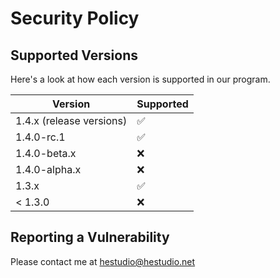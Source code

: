 # Security Policy

## Supported Versions

Here's a look at how each version is supported in our program.

| Version | Supported          |
| ------- | ------------------ |
| 1.4.x (release versions)| :white_check_mark: |
| 1.4.0-rc.1   | :white_check_mark: |
| 1.4.0-beta.x   | :x: |
| 1.4.0-alpha.x   | :x: |
| 1.3.x | :white_check_mark: |
| < 1.3.0  | :x: |

## Reporting a Vulnerability

Please contact me at [hestudio@hestudio.net](mailto:hestudio@hestudio.net)
